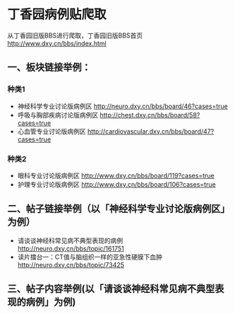 # 丁香园病例贴爬取

从丁香园旧版BBS进行爬取，丁香园旧版BBS首页
http://www.dxy.cn/bbs/index.html

## 一、板块链接举例：

### 种类1

+ 神经科学专业讨论版病例区 http://neuro.dxy.cn/bbs/board/46?cases=true
+ 呼吸与胸部疾病讨论版病例区 http://chest.dxy.cn/bbs/board/58?cases=true
+ 心血管专业讨论版病例区 http://cardiovascular.dxy.cn/bbs/board/47?cases=true

### 种类2
  
+ 眼科专业讨论版病例区 http://www.dxy.cn/bbs/board/119?cases=true
+ 护理专业讨论版病例区 http://www.dxy.cn/bbs/board/106?cases=true

## 二、帖子链接举例（以「神经科学专业讨论版病例区」为例）

+ 请谈谈神经科常见病不典型表现的病例 http://neuro.dxy.cn/bbs/topic/161751
+ 读片擂台一：CT值与脑组织一样的亚急性硬膜下血肿 http://neuro.dxy.cn/bbs/topic/73425

## 三、帖子内容举例(以「请谈谈神经科常见病不典型表现的病例」为例)
